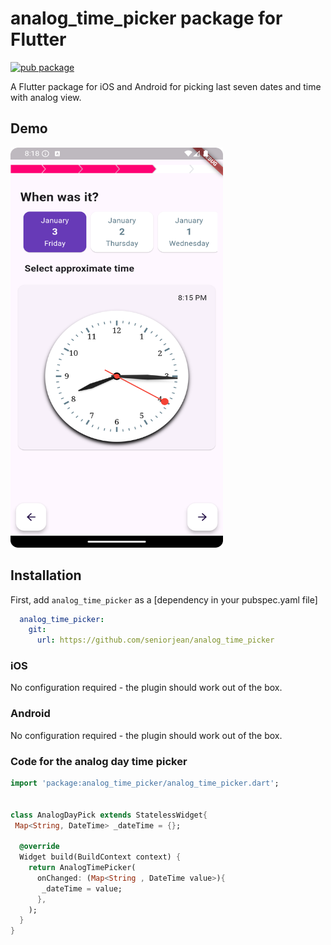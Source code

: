# analog_time_picker package for Flutter

[![pub package](https://img.shields.io/pub/v/analog_time_picker.svg)](https://pub.dartlang.org/packages/lanalog_time_picker)

A Flutter package for iOS and Android for picking last seven dates and time with analog view.
## Demo
<img src="assets/demo.png" width="340" height="640" title="Screen Shoot">


## Installation

First, add `analog_time_picker` as a [dependency in your pubspec.yaml file]

```yaml
  analog_time_picker:
    git:
      url: https://github.com/seniorjean/analog_time_picker
```

### iOS

No configuration required - the plugin should work out of the box.

### Android

No configuration required - the plugin should work out of the box.

### Code for the analog day time picker

``` dart
import 'package:analog_time_picker/analog_time_picker.dart';


class AnalogDayPick extends StatelessWidget{
 Map<String, DateTime> _dateTime = {};
 
  @override
  Widget build(BuildContext context) {
    return AnalogTimePicker(
      onChanged: (Map<String , DateTime value>){
       _dateTime = value;
      },
    );
  }
}
```
